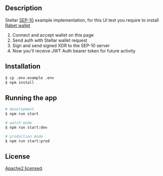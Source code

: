 ## Description

Stellar [SEP-10](https://github.com/stellar/stellar-protocol/blob/master/ecosystem/sep-0010.md) example implementation, for this UI test you require to install [Rabet wallet](https://rabet.io/download)

1. Connect and accept wallet on this page
2. Send auth with Stellar wallet request
3. Sign and send signed XDR to the SEP-10 server
4. Now you'll receive JWT Auth bearer token for future activity

## Installation

```bash
$ cp .env.example .env
$ npm install
```

## Running the app

```bash
# development
$ npm run start

# watch mode
$ npm run start:dev

# production mode
$ npm run start:prod
```

## License

[Apache2 licensed](LICENSE).
